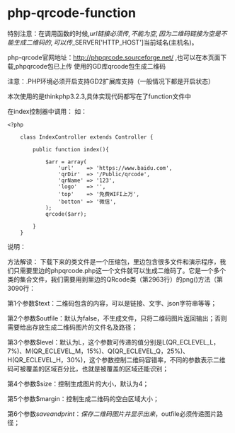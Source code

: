 # php-qrcode-function

特别注意：在调用函数的时候,$url链接必须传,不能为空,因为二维码链接为空是不能生成二维码的,可以传$_SERVER['HTTP_HOST']当前域名(主机名)。

php-qrcode官网地址：http://phpqrcode.sourceforge.net/
,也可以在本页面下载,phpqrcode包已上传
使用的GD库qrcode包生成二维码

注意：.PHP环境必须开启支持GD2扩展库支持（一般情况下都是开启状态）

本次使用的是thinkphp3.2.3,具体实现代码都写在了function文件中

在index控制器中调用：
    如：

    <?php

    	class IndexController extends Controller {

    		public function index(){

    			$arr = array(
    				'url'    => 'https://www.baidu.com',
    				'qrDir'  => '/Public/qrcode',
    				'qrName' => '123',
    				'logo'   => '',
    				'top'    => '免费WIFI上万',
    				'botton' => '微信',
    			);
    			qrcode($arr);
                
			}
		}




说明：

方法解读：
下载下来的类文件是一个压缩包，里边包含很多文件和演示程序，我们只需要里边的phpqrcode.php这一个文件就可以生成二维码了。它是一个多个类的集合文件，我们需要用到里边的QRcode类（第2963行）的png()方法（第3090行：


第1个参数$text：二维码包含的内容，可以是链接、文字、json字符串等等；

第2个参数$outfile：默认为false，不生成文件，只将二维码图片返回输出；否则需要给出存放生成二维码图片的文件名及路径；

第3个参数$level：默认为L，这个参数可传递的值分别是L(QR_ECLEVEL_L，7%)、M(QR_ECLEVEL_M，15%)、Q(QR_ECLEVEL_Q，25%)、H(QR_ECLEVEL_H，30%)，这个参数控制二维码容错率，不同的参数表示二维码可被覆盖的区域百分比，也就是被覆盖的区域还能识别；

第4个参数$size：控制生成图片的大小，默认为4；

第5个参数$margin：控制生成二维码的空白区域大小；

第6个参数$saveandprint：保存二维码图片并显示出来，$outfile必须传递图片路径；
